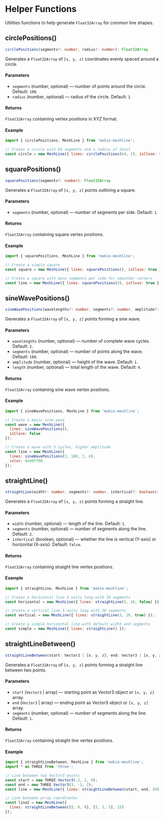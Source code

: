 # Helper Functions

Utilities functions to help generate `Float32Array` for common line shapes.

## circlePositions()

```ts
circlePositions(segments?: number, radius?: number): Float32Array
```

Generates a `Float32Array` of `[x, y, z]` coordinates evenly spaced around a circle.

#### Parameters

- `segments` (number, optional) — number of points around the circle. Default: `100`.
- `radius` (number, optional) — radius of the circle. Default: `1`.

#### Returns

`Float32Array` containing vertex positions in XYZ format.

#### Example

```javascript
import { circlePositions, MeshLine } from 'makio-meshline';

// Create a circle with 64 segments and a radius of 2unit
const circle = new MeshLine({ lines: circlePositions(64, 2), isClose: true });
```

## squarePositions()

```ts
squarePositions(segments?: number): Float32Array
```

Generates a `Float32Array` of `[x, y, z]` points outlining a square.

#### Parameters

- `segments` (number, optional) — number of segments per side. Default: `1`.

#### Returns

`Float32Array` containing square vertex positions.

#### Example

```javascript
import { squarePositions, MeshLine } from 'makio-meshline';

// Create a simple square
const square = new MeshLine({ lines: squarePositions(), isClose: true });

// Create a square with more segments per side for smoother corners
const line = new MeshLine({ lines: squarePositions(4), isClose: true });
```

## sineWavePositions()

```ts
sineWavePositions(wavelengths?: number, segments?: number, amplitude?: number, length?: number): Float32Array
```

Generates a `Float32Array` of `[x, y, z]` points forming a sine wave.

#### Parameters

- `wavelengths` (number, optional) — number of complete wave cycles. Default: `2`.
- `segments` (number, optional) — number of points along the wave. Default: `100`.
- `amplitude` (number, optional) — height of the wave. Default: `1`.
- `length` (number, optional) — total length of the wave. Default: `4`.

#### Returns

`Float32Array` containing sine wave vertex positions.

#### Example

```javascript
import { sineWavePositions, MeshLine } from 'makio-meshline';

// Create a basic sine wave
const wave = new MeshLine({
  lines: sineWavePositions(),
  isClose: false
});

// Create a wave with 3 cycles, higher amplitude
const line = new MeshLine({
  lines: sineWavePositions(3, 100, 2, 6),
  color: 0x00ff00
});
```

## straightLine()

```ts
straightLine(width?: number, segments?: number, isVertical?: boolean): Float32Array
```

Generates a `Float32Array` of `[x, y, z]` points forming a straight line.

#### Parameters

- `width` (number, optional) — length of the line. Default: `1`.
- `segments` (number, optional) — number of segments along the line. Default: `2`.
- `isVertical` (boolean, optional) — whether the line is vertical (Y-axis) or horizontal (X-axis). Default: `false`.

#### Returns

`Float32Array` containing straight line vertex positions.

#### Example

```javascript
import { straightLine, MeshLine } from 'makio-meshline';

// Create a horizontal line 5 units long with 10 segments
const horizontal = new MeshLine({ lines: straightLine(5, 10, false) });

// Create a vertical line 3 units long with 20 segments
const vertical = new MeshLine({ lines: straightLine(3, 20, true) });

// Create a simple horizontal line with default width and segments
const simple = new MeshLine({ lines: straightLine() });
```

## straightLineBetween()

```ts
straightLineBetween(start: Vector3 | [x, y, z], end: Vector3 | [x, y, z], segments?: number): Float32Array
```

Generates a `Float32Array` of `[x, y, z]` points forming a straight line between two points.

#### Parameters

- `start` (`Vector3` | array) — starting point as Vector3 object or `[x, y, z]` array.
- `end` (`Vector3` | array) — ending point as Vector3 object or `[x, y, z]` array.
- `segments` (number, optional) — number of segments along the line. Default: `1`.

#### Returns

`Float32Array` containing straight line vertex positions.

#### Example

```javascript
import { straightLineBetween, MeshLine } from 'makio-meshline';
import * as THREE from 'three';

// Line between two Vector3 points
const start = new THREE.Vector3(-2, 1, 0);
const end = new THREE.Vector3(3, -1, 2);
const line = new MeshLine({ lines: straightLineBetween(start, end, 20) });

// Line between array coordinates
const line2 = new MeshLine({ 
  lines: straightLineBetween([0, 0, 0], [5, 5, 5], 15) 
});
```
